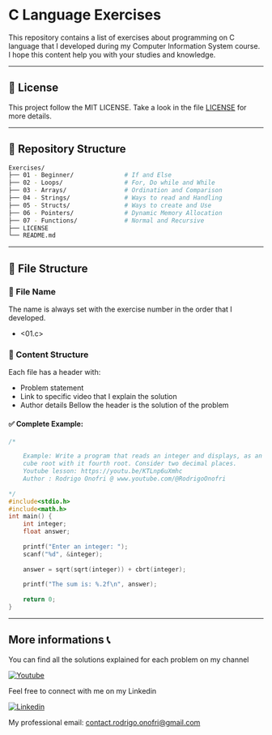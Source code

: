 
# C Language Exercises

This repository contains a list of exercises about programming on C language that I developed during my Computer Information System course. I hope this content help you with your studies and knowledge.

--- 
## 📝 License

This project follow the MIT LICENSE. Take a look in the file [LICENSE](LICENSE) for more details.

---

## 📂 Repository Structure

```bash
Exercises/
├── 01 - Beginner/              # If and Else
├── 02 - Loops/                 # For, Do while and While 
├── 03 - Arrays/                # Ordination and Comparison
├── 04 - Strings/               # Ways to read and Handling
├── 05 - Structs/               # Ways to create and Use
├── 06 - Pointers/              # Dynamic Memory Allocation 
├── 07 - Functions/             # Normal and Recursive
├── LICENSE
└── README.md
```

--- 

## 📄 File Structure
### 📌 File Name

The name is always set with the exercise number in the order that I developed.
- <01.c> 

### 📌 Content Structure

Each file has a header with:

- Problem statement
- Link to specific video that I explain the solution
- Author details
Bellow the header is the solution of the problem

#### ✅ Complete Example:

```05.c
/*

	Example: Write a program that reads an integer and displays, as an answer, the sum of it 	
	cube root with it fourth root. Consider two decimal places.
 	Youtube lesson: https://youtu.be/KTLnp6uXmhc
 	Author : Rodrigo Onofri @ www.youtube.com/@RodrigoOnofri
 	
*/
#include<stdio.h>
#include<math.h>
int main() {
	int integer;
	float answer;
	
	printf("Enter an integer: ");
	scanf("%d", &integer);
	
	answer = sqrt(sqrt(integer)) + cbrt(integer);
	
	printf("The sum is: %.2f\n", answer);
	
	return 0;
}
```

--- 

## More informations 📞 

You can find all the solutions explained for each problem on my channel

[![Youtube](https://img.shields.io/badge/YouTube-FF0000?style=for-the-badge&logo=youtube&logoColor=white)](https://www.youtube.com/@RodrigoOnofri)

Feel free to connect with me on my Linkedin

[![Linkedin](https://img.shields.io/badge/LinkedIn-0077B5?style=for-the-badge&logo=linkedin&logoColor=white)](https://www.linkedin.com/in/Rodrigo-Onofri)

My professional email: contact.rodrigo.onofri@gmail.com
